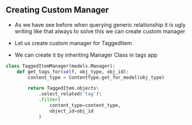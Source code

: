 ## Creating Custom Manager

- As we have see before when querying generic relationship it is ugly writing like that always to solve this we can create custom manager
- Let us create custom manager for TaggedItem

- We can create it by inheriting Manager Class in tags app 

```python
class TaggedItemManager(models.Manager):
    def get_tags_for(self, obj_type, obj_id):
        content_type = ContentType.get_for_model(obj_type)

        return TaggedItem.objects\
            .select_related('tag')\
            .filter(
                content_type=content_type,
                object_id=obj_id
            )
```